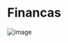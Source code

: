 # Financas
 
![image](https://github.com/user-attachments/assets/560b720d-11d1-4f15-a937-27d9756f05e6)
